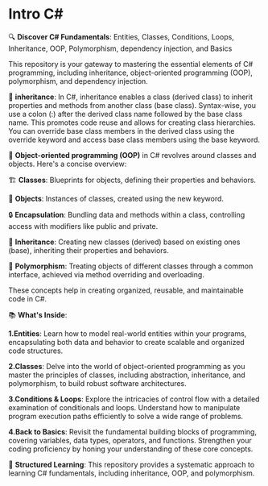 # Intro C#
🔍 __Discover C# Fundamentals__: Entities, Classes, Conditions, Loops, Inheritance, OOP, Polymorphism, dependency injection, and Basics

This repository is your gateway to mastering the essential elements of C# programming, including inheritance, object-oriented programming (OOP), polymorphism, and dependency injection. 


🔹 __inheritance__: In C#, inheritance enables a class (derived class) to inherit properties and methods from another class (base class). Syntax-wise, you use a colon (:) after the derived class name followed by the base class name. This promotes code reuse and allows for creating class hierarchies. You can override base class members in the derived class using the override keyword and access base class members using the base keyword.

🔹 __Object-oriented programming (OOP)__ in C# revolves around classes and objects. Here's a concise overview:

🏗️ __Classes__: Blueprints for objects, defining their properties and behaviors.

🔧 __Objects__: Instances of classes, created using the new keyword.

🔒 __Encapsulation__: Bundling data and methods within a class, controlling access with modifiers like public and private.

🔗 __Inheritance__: Creating new classes (derived) based on existing ones (base), inheriting their properties and behaviors.

🔄 __Polymorphism__: Treating objects of different classes through a common interface, achieved via method overriding and overloading.

These concepts help in creating organized, reusable, and maintainable code in C#.




📚 __What's Inside__:

__1.Entities__: Learn how to model real-world entities within your programs, encapsulating both data and behavior to create scalable and organized code structures.

__2.Classes__: Delve into the world of object-oriented programming as you master the principles of classes, including abstraction, inheritance, and polymorphism, to build robust software architectures.

__3.Conditions & Loops__: Explore the intricacies of control flow with a detailed examination of conditionals and loops. Understand how to manipulate program execution paths efficiently to solve a wide range of problems.

__4.Back to Basics__: Revisit the fundamental building blocks of programming, covering variables, data types, operators, and functions. Strengthen your coding proficiency by honing your understanding of these core concepts.


🌟 __Structured Learning__: This repository provides a systematic approach to learning C# fundamentals, including inheritance, OOP, and polymorphism.
